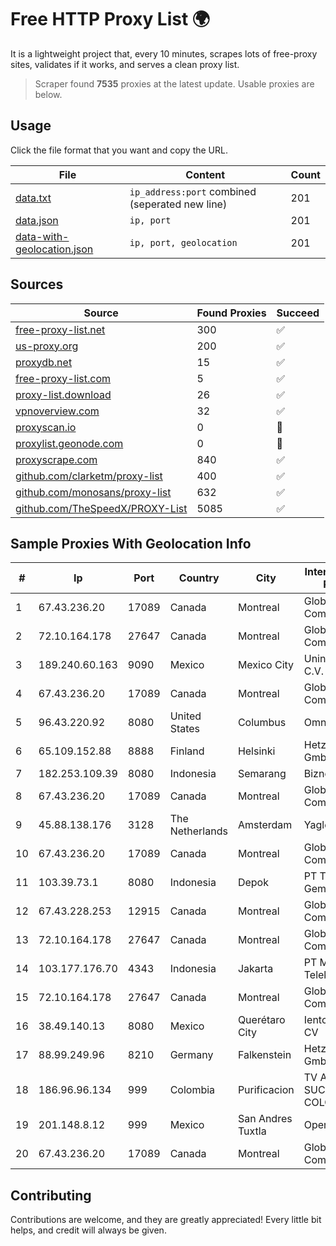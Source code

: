 
# Free HTTP Proxy List 🌍

It is a lightweight project that, every 10 minutes, scrapes lots of free-proxy sites, validates if it works, and serves a clean proxy list.


> Scraper found **7535** proxies at the latest update. Usable proxies are below.

## Usage

Click the file format that you want and copy the URL.


|File|Content|Count|
|----|-------|-----|
|[data.txt](https://raw.githubusercontent.com/themiralay/Proxy-List-World/master/data.txt)|`ip_address:port` combined (seperated new line)|201|
|[data.json](https://raw.githubusercontent.com/themiralay/Proxy-List-World/master/data.json)|`ip, port`|201|
|[data-with-geolocation.json](https://raw.githubusercontent.com/themiralay/Proxy-List-World/master/data-with-geolocation.json)|`ip, port, geolocation`|201|

## Sources

|Source|Found Proxies|Succeed|
|------|-------------|-------|
|[free-proxy-list.net](https://free-proxy-list.net)|300|✅|
|[us-proxy.org](https://www.us-proxy.org)|200|✅|
|[proxydb.net](http://proxydb.net)|15|✅|
|[free-proxy-list.com](https://free-proxy-list.com/?page=&port=&type%5B%5D=http&type%5B%5D=https&up_time=0&search=Search)|5|✅|
|[proxy-list.download](https://www.proxy-list.download/HTTP)|26|✅|
|[vpnoverview.com](https://vpnoverview.com/privacy/anonymous-browsing/free-proxy-servers)|32|✅|
|[proxyscan.io](https://www.proxyscan.io)|0|🚫|
|[proxylist.geonode.com](https://proxylist.geonode.com/api/proxy-list?limit=300&page=1&sort_by=lastChecked&sort_type=desc&protocols=http,https)|0|🚫|
|[proxyscrape.com](https://api.proxyscrape.com/v2/?request=displayproxies&protocol=http&timeout=10000&country=all&ssl=all&anonymity=all)|840|✅|
|[github.com/clarketm/proxy-list](https://raw.githubusercontent.com/clarketm/proxy-list/master/proxy-list-raw.txt)|400|✅|
|[github.com/monosans/proxy-list](https://raw.githubusercontent.com/monosans/proxy-list/main/proxies/http.txt)|632|✅|
|[github.com/TheSpeedX/PROXY-List](https://raw.githubusercontent.com/TheSpeedX/PROXY-List/master/http.txt)|5085|✅|


## Sample Proxies With Geolocation Info

|#|Ip|Port|Country|City|Internet Service Provider|
|-|--|----|-------|----|-------------------------|
|1|67.43.236.20|17089|Canada|Montreal|GloboTech Communications|
|2|72.10.164.178|27647|Canada|Montreal|GloboTech Communications|
|3|189.240.60.163|9090|Mexico|Mexico City|Uninet S.A. de C.V.|
|4|67.43.236.20|17089|Canada|Montreal|GloboTech Communications|
|5|96.43.220.92|8080|United States|Columbus|Omni Fiber|
|6|65.109.152.88|8888|Finland|Helsinki|Hetzner Online GmbH|
|7|182.253.109.39|8080|Indonesia|Semarang|Biznet Metronet|
|8|67.43.236.20|17089|Canada|Montreal|GloboTech Communications|
|9|45.88.138.176|3128|The Netherlands|Amsterdam|Yaglom Labs Ltd|
|10|67.43.236.20|17089|Canada|Montreal|GloboTech Communications|
|11|103.39.73.1|8080|Indonesia|Depok|PT Teknologi Gema Informasi|
|12|67.43.228.253|12915|Canada|Montreal|GloboTech Communications|
|13|72.10.164.178|27647|Canada|Montreal|GloboTech Communications|
|14|103.177.176.70|4343|Indonesia|Jakarta|PT Milenial Inti Telekomunikasi|
|15|72.10.164.178|27647|Canada|Montreal|GloboTech Communications|
|16|38.49.140.13|8080|Mexico|Querétaro City|Ientc S De RL De CV|
|17|88.99.249.96|8210|Germany|Falkenstein|Hetzner Online GmbH|
|18|186.96.96.134|999|Colombia|Purificacion|TV AZTECA SUCURSAL COLOMBIA|
|19|201.148.8.12|999|Mexico|San Andres Tuxtla|Operbes|
|20|67.43.236.20|17089|Canada|Montreal|GloboTech Communications|



## Contributing

Contributions are welcome, and they are greatly appreciated! Every
little bit helps, and credit will always be given.

